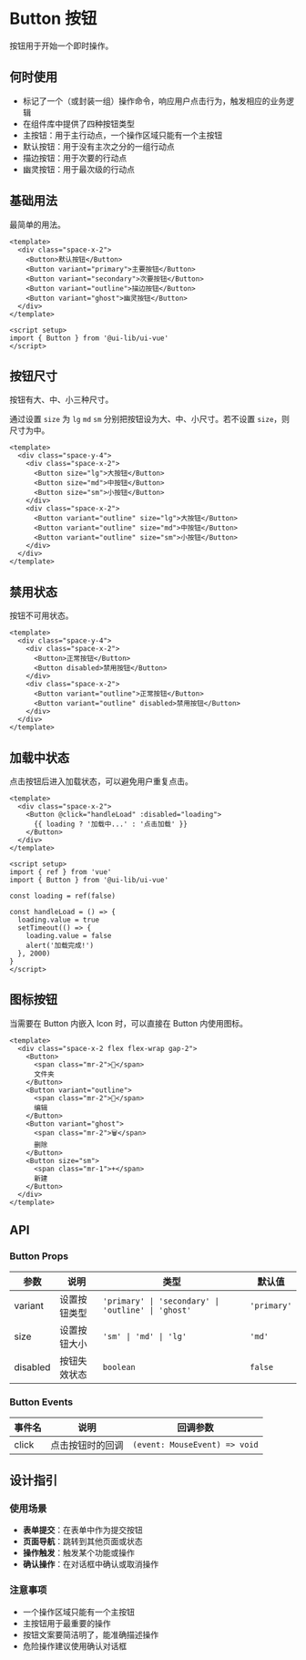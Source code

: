 # Button 按钮

按钮用于开始一个即时操作。

## 何时使用

- 标记了一个（或封装一组）操作命令，响应用户点击行为，触发相应的业务逻辑
- 在组件库中提供了四种按钮类型
- 主按钮：用于主行动点，一个操作区域只能有一个主按钮
- 默认按钮：用于没有主次之分的一组行动点
- 描边按钮：用于次要的行动点
- 幽灵按钮：用于最次级的行动点

## 基础用法

最简单的用法。

```vue
<template>
  <div class="space-x-2">
    <Button>默认按钮</Button>
    <Button variant="primary">主要按钮</Button>
    <Button variant="secondary">次要按钮</Button>
    <Button variant="outline">描边按钮</Button>
    <Button variant="ghost">幽灵按钮</Button>
  </div>
</template>

<script setup>
import { Button } from '@ui-lib/ui-vue'
</script>
```

## 按钮尺寸

按钮有大、中、小三种尺寸。

通过设置 `size` 为 `lg` `md` `sm` 分别把按钮设为大、中、小尺寸。若不设置 `size`，则尺寸为中。

```vue
<template>
  <div class="space-y-4">
    <div class="space-x-2">
      <Button size="lg">大按钮</Button>
      <Button size="md">中按钮</Button>
      <Button size="sm">小按钮</Button>
    </div>
    <div class="space-x-2">
      <Button variant="outline" size="lg">大按钮</Button>
      <Button variant="outline" size="md">中按钮</Button>
      <Button variant="outline" size="sm">小按钮</Button>
    </div>
  </div>
</template>
```

## 禁用状态

按钮不可用状态。

```vue
<template>
  <div class="space-y-4">
    <div class="space-x-2">
      <Button>正常按钮</Button>
      <Button disabled>禁用按钮</Button>
    </div>
    <div class="space-x-2">
      <Button variant="outline">正常按钮</Button>
      <Button variant="outline" disabled>禁用按钮</Button>
    </div>
  </div>
</template>
```

## 加载中状态

点击按钮后进入加载状态，可以避免用户重复点击。

```vue
<template>
  <div class="space-x-2">
    <Button @click="handleLoad" :disabled="loading">
      {{ loading ? '加载中...' : '点击加载' }}
    </Button>
  </div>
</template>

<script setup>
import { ref } from 'vue'
import { Button } from '@ui-lib/ui-vue'

const loading = ref(false)

const handleLoad = () => {
  loading.value = true
  setTimeout(() => {
    loading.value = false
    alert('加载完成!')
  }, 2000)
}
</script>
```

## 图标按钮

当需要在 Button 内嵌入 Icon 时，可以直接在 Button 内使用图标。

```vue
<template>
  <div class="space-x-2 flex flex-wrap gap-2">
    <Button>
      <span class="mr-2">📁</span>
      文件夹
    </Button>
    <Button variant="outline">
      <span class="mr-2">📝</span>
      编辑
    </Button>
    <Button variant="ghost">
      <span class="mr-2">🗑️</span>
      删除
    </Button>
    <Button size="sm">
      <span class="mr-1">+</span>
      新建
    </Button>
  </div>
</template>
```

## API

### Button Props

| 参数 | 说明 | 类型 | 默认值 |
| --- | --- | --- | --- |
| variant | 设置按钮类型 | `'primary' \| 'secondary' \| 'outline' \| 'ghost'` | `'primary'` |
| size | 设置按钮大小 | `'sm' \| 'md' \| 'lg'` | `'md'` |
| disabled | 按钮失效状态 | `boolean` | `false` |

### Button Events

| 事件名 | 说明 | 回调参数 |
| --- | --- | --- |
| click | 点击按钮时的回调 | `(event: MouseEvent) => void` |

## 设计指引

### 使用场景

- **表单提交**：在表单中作为提交按钮
- **页面导航**：跳转到其他页面或状态
- **操作触发**：触发某个功能或操作
- **确认操作**：在对话框中确认或取消操作

### 注意事项

- 一个操作区域只能有一个主按钮
- 主按钮用于最重要的操作
- 按钮文案要简洁明了，能准确描述操作
- 危险操作建议使用确认对话框 
